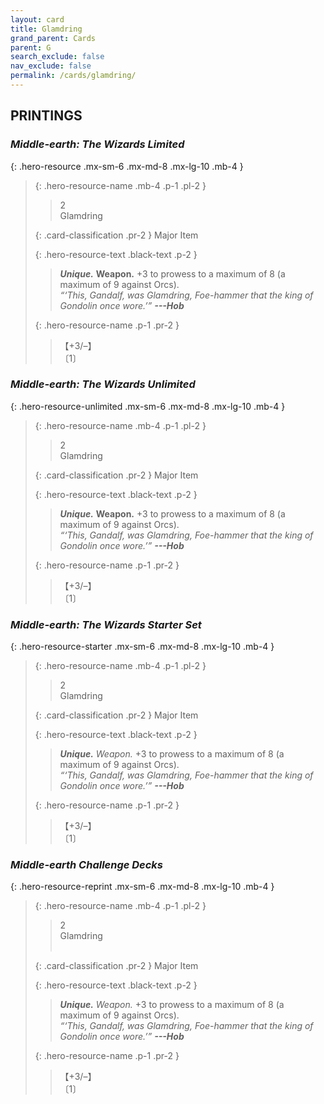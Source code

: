 ```yaml
---
layout: card
title: Glamdring
grand_parent: Cards
parent: G
search_exclude: false
nav_exclude: false
permalink: /cards/glamdring/
---
```


## PRINTINGS


### _Middle-earth: The Wizards Limited_

{: .hero-resource .mx-sm-6 .mx-md-8 .mx-lg-10 .mb-4 }
> {: .hero-resource-name .mb-4 .p-1 .pl-2 }
> > <div class="card-mp">2</div>
> > <div class="card-name">Glamdring</div>
>
> {: .card-classification .pr-2 }
> Major Item
>
> {: .hero-resource-text .black-text .p-2 }
> > _**Unique.**_ __Weapon.__ +3 to prowess to a maximum of 8 (a maximum of 9 against Orcs).   <br>_“‘This, Gandalf, was Glamdring, Foe-hammer that the king of Gondolin once wore.’”_ ***---&#65279;Hob*** 
> 
> {: .hero-resource-name .p-1 .pr-2 }
> > <div class="card-shield">【+3/&ndash;】</div>
> > <div class="card-corruption">〔1〕</div>

### _Middle-earth: The Wizards Unlimited_

{: .hero-resource-unlimited .mx-sm-6 .mx-md-8 .mx-lg-10 .mb-4 }
> {: .hero-resource-name .mb-4 .p-1 .pl-2 }
> > <div class="card-mp">2</div>
> > <div class="card-name">Glamdring</div>
>
> {: .card-classification .pr-2 }
> Major Item
>
> {: .hero-resource-text .black-text .p-2 }
> > _**Unique.**_ __Weapon.__ +3 to prowess to a maximum of 8 (a maximum of 9 against Orcs).   <br>_“‘This, Gandalf, was Glamdring, Foe-hammer that the king of Gondolin once wore.’”_ ***---&#65279;Hob*** 
> 
> {: .hero-resource-name .p-1 .pr-2 }
> > <div class="card-shield">【+3/&ndash;】</div>
> > <div class="card-corruption">〔1〕</div>

### _Middle-earth: The Wizards Starter Set_

{: .hero-resource-starter .mx-sm-6 .mx-md-8 .mx-lg-10 .mb-4 }
> {: .hero-resource-name .mb-4 .p-1 .pl-2 }
> > <div class="card-mp">2</div>
> > <div class="card-name">Glamdring</div>
>
> {: .card-classification .pr-2 }
> Major Item
>
> {: .hero-resource-text .black-text .p-2 }
> > _**Unique.**_ _Weapon._ +3 to prowess to a maximum of 8 (a maximum of 9 against Orcs).   <br>_“‘This, Gandalf, was Glamdring, Foe-hammer that the king of Gondolin once wore.’”_ ***---&#65279;Hob*** 
> 
> {: .hero-resource-name .p-1 .pr-2 }
> > <div class="card-shield">【+3/&ndash;】</div>
> > <div class="card-corruption">〔1〕</div>

### _Middle-earth Challenge Decks_

{: .hero-resource-reprint .mx-sm-6 .mx-md-8 .mx-lg-10 .mb-4 }
> {: .hero-resource-name .mb-4 .p-1 .pl-2 }
> > <div class="card-mp">2</div>
> > <div class="card-name">Glamdring</div>
> > &nbsp;
>
> {: .card-classification .pr-2 }
> Major Item
>
> {: .hero-resource-text .black-text .p-2 }
> > _**Unique.**_ _Weapon._ +3 to prowess to a maximum of 8 (a maximum of 9 against Orcs).   <br>_“‘This, Gandalf, was Glamdring, Foe-hammer that the king of Gondolin once wore.’”_ ***---&#65279;Hob*** 
> 
> {: .hero-resource-name .p-1 .pr-2 }
> > <div class="card-shield">【+3/&ndash;】</div>
> > <div class="card-corruption">〔1〕</div>
